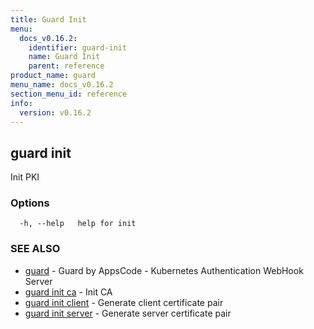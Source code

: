 ```yaml
---
title: Guard Init
menu:
  docs_v0.16.2:
    identifier: guard-init
    name: Guard Init
    parent: reference
product_name: guard
menu_name: docs_v0.16.2
section_menu_id: reference
info:
  version: v0.16.2
---
```


## guard init

Init PKI

### Options

```
  -h, --help   help for init
```

### SEE ALSO

* [guard](/docs/v0.16.2/reference/guard)	 - Guard by AppsCode - Kubernetes Authentication WebHook Server
* [guard init ca](/docs/v0.16.2/reference/guard_init_ca)	 - Init CA
* [guard init client](/docs/v0.16.2/reference/guard_init_client)	 - Generate client certificate pair
* [guard init server](/docs/v0.16.2/reference/guard_init_server)	 - Generate server certificate pair

